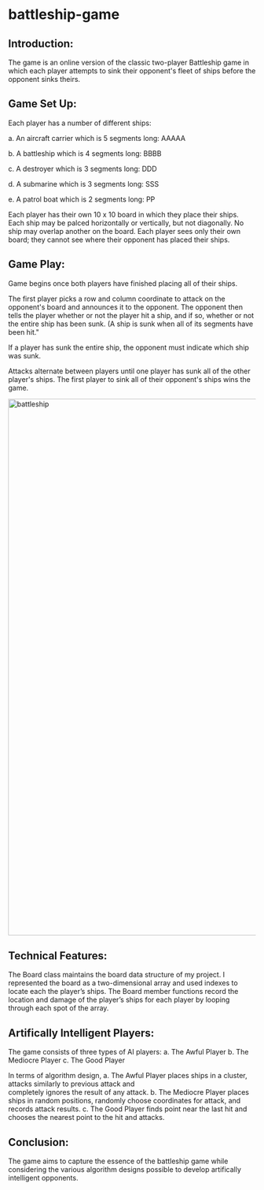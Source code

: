 # battleship-game

## Introduction:
The game is an online version of the classic two-player Battleship game in which each player attempts to sink their opponent's fleet of ships before the opponent sinks theirs.

## Game Set Up:
Each player has a number of different ships:

  a. An aircraft carrier which is 5 segments long: AAAAA
  
  b. A battleship which is 4 segments long: BBBB
  
  c. A destroyer which is 3 segments long: DDD
  
  d. A submarine which is 3 segments long: SSS
  
  e. A patrol boat which is 2 segments long: PP

Each player has their own 10 x 10 board in which they place their ships. Each ship may be palced horizontally or vertically, but not diagonally. No ship may overlap another on the board. Each player sees only their own board; they cannot see where their opponent has placed their ships.

## Game Play:
Game begins once both players have finished placing all of their ships. 

The first player picks a row and column coordinate to attack on the opponent's board and announces it to the opponent. The opponent then tells the player whether or not the player hit a ship, and if so, whether or not the entire ship has been sunk. (A ship is sunk when all of its segments have been hit."

If a player has sunk the entire ship, the opponent must indicate which ship was sunk.

Attacks alternate between players until one player has sunk all of the other player's ships. The first player to sink all of their opponent's ships wins the game.

<img width="1090" alt="battleship" src="https://github.com/nrheo/battleship-game/assets/154557592/ea40a411-c435-4d82-aaab-0b6fa24cfc2d">

## Technical Features:
The Board class maintains the board data structure of my project. I represented the board as a two-dimensional array and used indexes to locate each the player’s ships. The Board member functions record the location and damage of the player’s ships for each player by looping through each spot of the array.

## Artifically Intelligent Players:
The game consists of three types of AI players:
  a. The Awful Player
  b. The Mediocre Player
  c. The Good Player

In terms of algorithm design, 
  a. The Awful Player places ships in a cluster, attacks similarly to previous attack and         
     completely ignores the result of any attack.
  b. The Mediocre Player places ships in random positions, randomly choose coordinates for 
     attack, and records attack results.
  c. The Good Player finds point near the last hit and chooses the nearest point to the hit and 
     attacks. 

## Conclusion:
The game aims to capture the essence of the battleship game while considering the various algorithm designs possible to develop artifically intelligent opponents. 


